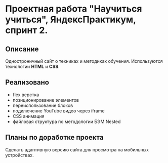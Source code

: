 # Проектная работа "Научиться учиться", ЯндексПрактикум, спринт 2.

## Описание


Одностроничный сайт о техниках и методиках обучения. Используются технологии **HTML** и **CSS**.


## Реализовано


- flex верстка
- позиционирование элементов
- переиспользование блоков
- подключение YouTube видео через iframe
- CSS анимация
- файловая структура по методологии БЭМ Nested


## Планы по доработке проекта


Сделать адаптивную версию сайта для просмотра на мобильных устройствах.